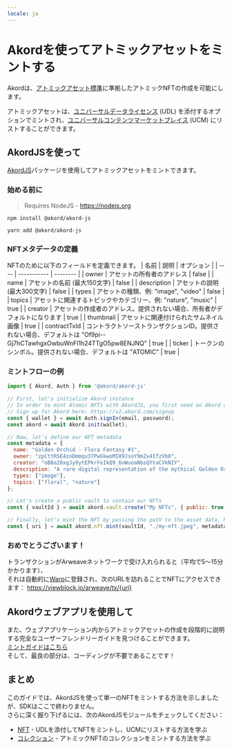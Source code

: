 ```yaml
---
locale: ja
---
```

# Akordを使ってアトミックアセットをミントする

Akordは、[アトミックアセット標準](https://atomic-assets.arweave.dev/)に準拠したアトミックNFTの作成を可能にします。

アトミックアセットは、[ユニバーサルデータライセンス](https://arwiki.wiki/#/en/Universal-Data-License-How-to-use-it) (UDL) を添付するオプションでミントされ、[ユニバーサルコンテンツマーケットプレイス](https://docs.akord.com/nfts/minting-atomic-nfts/universal-content-marketplace) (UCM) にリストすることができます。

## AkordJSを使って

[AkordJS](https://github.com/Akord-com/akord-js)パッケージを使用してアトミックアセットをミントできます。

### 始める前に

> Requires NodeJS - https://nodejs.org

<CodeGroup>
  <CodeGroupItem title="NPM">

```console
npm install @akord/akord-js
```

  </CodeGroupItem>
  <CodeGroupItem title="YARN">

```console
yarn add @akord/akord-js
```

  </CodeGroupItem>
</CodeGroup>

### NFTメタデータの定義
NFTのために以下のフィールドを定義できます。
| 名前 | 説明 | オプション |
| ---- | ----------- | -------- |
| owner | アセットの所有者のアドレス | false |
| name | アセットの名前 (最大150文字) | false |
| description | アセットの説明 (最大300文字) | false |
| types | アセットの種類、例: "image", "video" | false |
| topics | アセットに関連するトピックやカテゴリー、例: "nature", "music" | true |
| creator | アセットの作成者のアドレス。提供されない場合、所有者がデフォルトになります | true |
| thumbnail | アセットに関連付けられたサムネイル画像 | true |
| contractTxId | コントラクトソーストランザクションID。提供されない場合、デフォルトは "Of9pi--Gj7hCTawhgxOwbuWnFI1h24TTgO5pw8ENJNQ" | true |
| ticker | トークンのシンボル。提供されない場合、デフォルトは "ATOMIC" | true |


### ミントフローの例


```js
import { Akord, Auth } from '@akord/akord-js'

// First, let's initialize Akord instance
// In order to mint Atomic NFTs with AkordJS, you first need an Akord account. 
// Sign up for Akord here: https://v2.akord.com/signup
const { wallet } = await Auth.signIn(email, password);
const akord = await Akord.init(wallet);

// Now, let's define our NFT metadata
const metadata = {
  name: "Golden Orchid - Flora Fantasy #1",
  owner: "zpCttRSE4zoDmmqu37PwGkwoMI89JsoY9mZx4IfzVb8",
  creator: "oB8a20xgJy9ytEPkrFeIkQ9_6nWuoaNbsQYtaCVkNIY",
  description: "A rare digital representation of the mythical Golden Orchid",
  types: ["image"],
  topics: ["floral", "nature"]
};

// Let's create a public vault to contain our NFTs
const { vaultId } = await akord.vault.create("My NFTs", { public: true });

// Finally, let's mint the NFT by passing the path to the asset data, NFT metadata
const { uri } = await akord.nft.mint(vaultId, "./my-nft.jpeg", metadata);
```
### おめでとうございます！

トランザクションがArweaveネットワークで受け入れられると（平均で5〜15分かかります）、 \
それは自動的に[Warp](https://sonar.warp.cc/)に登録され、次のURLを訪れることでNFTにアクセスできます：
https://viewblock.io/arweave/tx/{uri}

## Akordウェブアプリを使用して

また、ウェブアプリケーション内からアトミックアセットの作成を段階的に説明する完全なユーザーフレンドリーガイドを見つけることができます。 \
[ミントガイドはこちら](https://docs.akord.com/nfts/minting-atomic-nfts) \
そして、最良の部分は、コーディングが不要であることです！

## まとめ

このガイドでは、AkordJSを使って単一のNFTをミントする方法を示しましたが、SDKはここで終わりません。 \
さらに深く掘り下げるには、次のAkordJSモジュールをチェックしてください：
- [NFT](https://github.com/Akord-com/akord-js?tab=readme-ov-file#nft) - UDLを添付してNFTをミントし、UCMにリストする方法を学ぶ
- [コレクション](https://github.com/Akord-com/akord-js?tab=readme-ov-file#collection) - アトミックNFTのコレクションをミントする方法を学ぶ

